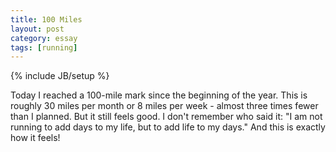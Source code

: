 ```yaml
---
title: 100 Miles
layout: post
category: essay
tags: [running]
---
```

{% include JB/setup %}

Today I reached a 100-mile mark since the beginning of the year. This is roughly 30 miles per month or 8 miles per week - almost three times fewer than I planned. But it still feels good. I don't remember who said it: "I am not running to add days to my life, but to add life to my days." And this is exactly how it feels!
